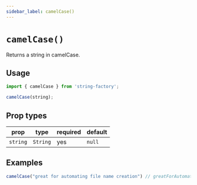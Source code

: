 ```yaml
---
sidebar_label: camelCase()
---
```


# `camelCase()`
Returns a string in camelCase.

## Usage
```javascript
import { camelCase } from 'string-factory';

camelCase(string);
```

## Prop types
| prop     | type     | required | default   |
|----------|----------|----------|-----------|
| `string` | `String` | yes      | `null`    |

## Examples
```javascript
camelCase("great for automating file name creation") // greatForAutomatingFileNameCreation
```
